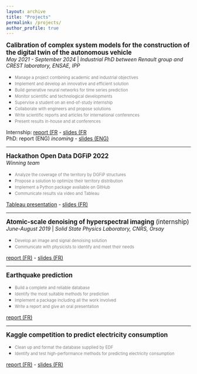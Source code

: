 ```yaml
---
layout: archive
title: "Projects"
permalink: /projects/
author_profile: true
---
```


<span style="font-size:1.2em; ">**Calibration of complex system models for the construction of the digital twin of the autonomous vehicle**</span>  
*May 2021 - September 2024* | *Industrial PhD between Renault group and CREST laboratory, ENSAE, IPP*
  - <span style="color:grey; font-size:0.8em; ">Manage a project combining academic and industrial objectives
  - <span style="color:grey; font-size:0.8em; ">Implement and develop an innovative and efficient solution
  - <span style="color:grey; font-size:0.8em; ">Build generative neural networks for time series prediction
  - <span style="color:grey; font-size:0.8em; ">Monitor scientific and technological developments
  - <span style="color:grey; font-size:0.8em; ">Supervise a student on an end-of-study internship
  - <span style="color:grey; font-size:0.8em; ">Collaborate with engineers and propose solutions
  - <span style="color:grey; font-size:0.8em; ">Write scientific reports and articles for international conferences
  - <span style="color:grey; font-size:0.8em; ">Present results in-house and at conferences

Internship: [report (FR](../files/rapport_stage_renault.pdf) - [slides (FR](../files/slides_stage_renault.pdf)  
PhD: report (ENG) *incoming* - [slides (ENG)](../files/presentation_these.pdf)

***

<span style="font-size:1.2em; ">**Hackathon Open Data DGFiP 2022**</span>  
*Winning team*  
  - <span style="color:grey; font-size:0.8em; ">Analyze the coverage of the territory by DGFiP structures</span>  
  - <span style="color:grey; font-size:0.8em; ">Propose a solution to optimize their territory distribution</span>
  - <span style="color:grey; font-size:0.8em; ">Implement a Python package available on GitHub</span>
  - <span style="color:grey; font-size:0.8em; ">Communicate results via video and Tableau</span>

[Tableau presentation](https://public.tableau.com/shared/GWRPYTN2D?:display_count=n&:origin=viz_share_link) - [slides (FR)](../files/slides_dgfip.pdf)

***

<span style="font-size:1.2em; ">**Atomic-scale denoising of hyperspectral imaging** (internship)</span>  
*June-August 2019* | *Solid State Physics Laboratory, CNRS, Orsay*  
  - <span style="color:grey; font-size:0.8em; ">Develop an image and signal denoising solution
  - <span style="color:grey; font-size:0.8em; ">Communicate with physicists to identify and meet their needs

[report (FR)](../files/rapport_images.pdf) - [slides (FR)](../files/diapos_images.pdf)

***

<span style="font-size:1.2em; ">**Earthquake prediction**</span>  
  - <span style="color:grey; font-size:0.8em; ">Build a complete and reliable database</span>
  - <span style="color:grey; font-size:0.8em; ">Identify the most suitable methods for prediction</span>
  - <span style="color:grey; font-size:0.8em; ">Implement a package including all the work involved</span>
  - <span style="color:grey; font-size:0.8em; ">Write a report and give an oral presentation</span>

[report (FR)](../files/seismes_rapport.pdf)

***

<span style="font-size:1.2em; ">**Kaggle competition to predict electricity consumption**</span>
  - <span style="color:grey; font-size:0.8em; ">Clean up and format the database supplied by EDF</span>
  - <span style="color:grey; font-size:0.8em; ">Identify and test high-performance methods for predicting electricity consumption</span>

[report (FR)](../files/kaggle_rapport.html) - [slides (FR)](../files/diapos_kaggle.pdf)
